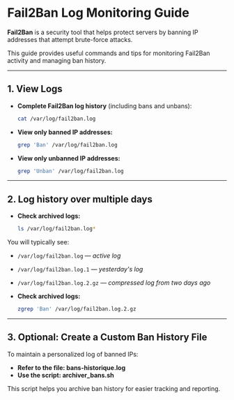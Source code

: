 # Fail2Ban Log Monitoring Guide

**Fail2Ban** is a security tool that helps protect servers by banning IP addresses that attempt brute-force attacks.

This guide provides useful commands and tips for monitoring Fail2Ban activity and managing ban history.

---

## 1. View Logs

- **Complete Fail2Ban log history** (including bans and unbans):
  ```bash
  cat /var/log/fail2ban.log
  ```
- **View only banned IP addresses:**
  ```bash
  grep 'Ban' /var/log/fail2ban.log
  ```
- **View only unbanned IP addresses:**
  ```bash
  grep 'Unban' /var/log/fail2ban.log
  ```

---

## 2. Log history over multiple days

- **Check archived logs:**
  ```bash
  ls /var/log/fail2ban.log*
  ```
You will typically see:
- `/var/log/fail2ban.log` — *active log*
- `/var/log/fail2ban.log.1` — *yesterday's log*
- `/var/log/fail2ban.log.2.gz` — *compressed log from two days ago*

- **Check archived logs:**
  ```bash
  zgrep 'Ban' /var/log/fail2ban.log.2.gz
  ```

---

## 3. Optional: Create a Custom Ban History File
To maintain a personalized log of banned IPs:
- **Refer to the file: bans-historique.log**
- **Use the script: archiver_bans.sh**

This script helps you archive ban history for easier tracking and reporting.
